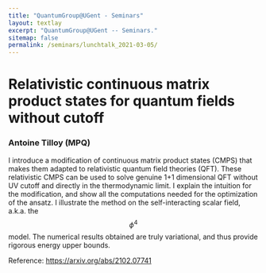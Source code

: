 ```yaml
---
title: "QuantumGroup@UGent - Seminars"
layout: textlay
excerpt: "QuantumGroup@UGent -- Seminars."
sitemap: false
permalink: /seminars/lunchtalk_2021-03-05/
---
```


# Relativistic continuous matrix product states for quantum fields without cutoff
### Antoine Tilloy (MPQ)
I introduce a modification of continuous matrix product states (CMPS) that makes them adapted to relativistic quantum field theories (QFT). These relativistic CMPS can be used to solve genuine 1+1 dimensional QFT without UV cutoff and directly in the thermodynamic limit. I explain the intuition for the modification, and show all the computations needed for the optimization of the ansatz. I illustrate the method on the self-interacting scalar field, a.k.a. the $$\phi^4$$ model. The numerical results obtained are truly variational, and thus provide rigorous energy upper bounds.


Reference: https://arxiv.org/abs/2102.07741

